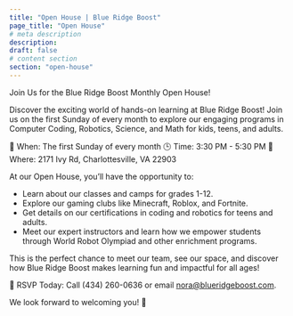 ```yaml
---
title: "Open House | Blue Ridge Boost"
page_title: "Open House"
# meta description
description: 
draft: false
# content section
section: "open-house"
---
```


Join Us for the Blue Ridge Boost Monthly Open House!

Discover the exciting world of hands-on learning at Blue Ridge Boost! Join us on the first Sunday of every month to explore our engaging programs in Computer Coding, Robotics, Science, and Math for kids, teens, and adults.

📅 When: The first Sunday of every month
🕒 Time: 3:30 PM - 5:30 PM
📍 Where: 2171 Ivy Rd, Charlottesville, VA 22903

At our Open House, you’ll have the opportunity to:
<ul>
<li>Learn about our classes and camps for grades 1-12.</li>
<li>Explore our gaming clubs like Minecraft, Roblox, and Fortnite.</li>
<li>Get details on our certifications in coding and robotics for teens and adults.</li>
<li>Meet our expert instructors and learn how we empower students through World Robot Olympiad and other enrichment programs.</li>
</ul>
<p>
This is the perfect chance to meet our team, see our space, and discover how Blue Ridge Boost makes learning fun and impactful for all ages!</p>

🎉 RSVP Today: Call (434) 260-0636 or email nora@blueridgeboost.com.

We look forward to welcoming you! 🚀